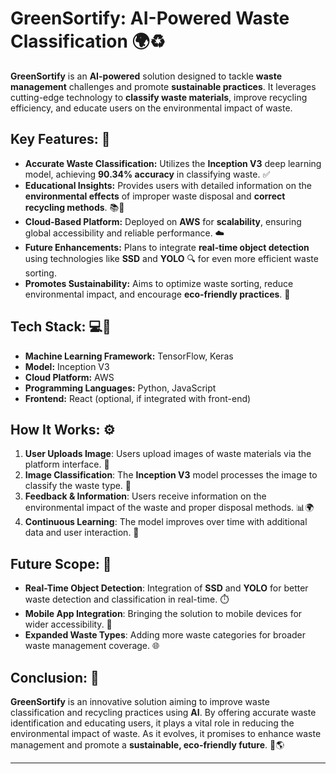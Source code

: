 # **GreenSortify: AI-Powered Waste Classification** 🌍♻️

**GreenSortify** is an **AI-powered** solution designed to tackle **waste management** challenges and promote **sustainable practices**. It leverages cutting-edge technology to **classify waste materials**, improve recycling efficiency, and educate users on the environmental impact of waste.

## **Key Features:** 🌟

- **Accurate Waste Classification:** Utilizes the **Inception V3** deep learning model, achieving **90.34% accuracy** in classifying waste. ✅
- **Educational Insights:** Provides users with detailed information on the **environmental effects** of improper waste disposal and **correct recycling methods**. 📚🌿
- **Cloud-Based Platform:** Deployed on **AWS** for **scalability**, ensuring global accessibility and reliable performance. ☁️
- **Future Enhancements:** Plans to integrate **real-time object detection** using technologies like **SSD** and **YOLO** 🔍 for even more efficient waste sorting.
- **Promotes Sustainability:** Aims to optimize waste sorting, reduce environmental impact, and encourage **eco-friendly practices**. 🌱

## **Tech Stack:** 💻🔧

- **Machine Learning Framework:** TensorFlow, Keras  
- **Model:** Inception V3  
- **Cloud Platform:** AWS  
- **Programming Languages:** Python, JavaScript  
- **Frontend:** React (optional, if integrated with front-end)

## **How It Works:** ⚙️

1. **User Uploads Image**: Users upload images of waste materials via the platform interface. 📸
2. **Image Classification**: The **Inception V3** model processes the image to classify the waste type. 🧠
3. **Feedback & Information**: Users receive information on the environmental impact of the waste and proper disposal methods. 📊🌍
4. **Continuous Learning**: The model improves over time with additional data and user interaction. 🔄

## **Future Scope:** 🚀

- **Real-Time Object Detection**: Integration of **SSD** and **YOLO** for better waste detection and classification in real-time. ⏱️
- **Mobile App Integration**: Bringing the solution to mobile devices for wider accessibility. 📱
- **Expanded Waste Types**: Adding more waste categories for broader waste management coverage. 🌐

## **Conclusion:** 🎯

**GreenSortify** is an innovative solution aiming to improve waste classification and recycling practices using **AI**. By offering accurate waste identification and educating users, it plays a vital role in reducing the environmental impact of waste. As it evolves, it promises to enhance waste management and promote a **sustainable, eco-friendly future**. 🌱🌎

---

